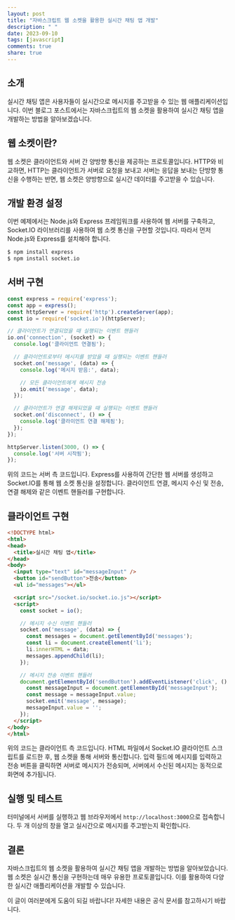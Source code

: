 ```yaml
---
layout: post
title: "자바스크립트 웹 소켓을 활용한 실시간 채팅 앱 개발"
description: " "
date: 2023-09-10
tags: [javascript]
comments: true
share: true
---
```


## 소개
실시간 채팅 앱은 사용자들이 실시간으로 메시지를 주고받을 수 있는 웹 애플리케이션입니다. 이번 블로그 포스트에서는 자바스크립트의 웹 소켓을 활용하여 실시간 채팅 앱을 개발하는 방법을 알아보겠습니다.

## 웹 소켓이란?
웹 소켓은 클라이언트와 서버 간 양방향 통신을 제공하는 프로토콜입니다. HTTP와 비교하면, HTTP는 클라이언트가 서버로 요청을 보내고 서버는 응답을 보내는 단방향 통신을 수행하는 반면, 웹 소켓은 양방향으로 실시간 데이터를 주고받을 수 있습니다.

## 개발 환경 설정
이번 예제에서는 Node.js와 Express 프레임워크를 사용하여 웹 서버를 구축하고, Socket.IO 라이브러리를 사용하여 웹 소켓 통신을 구현할 것입니다. 따라서 먼저 Node.js와 Express를 설치해야 합니다.

```bash
$ npm install express
$ npm install socket.io
```

## 서버 구현

```javascript
const express = require('express');
const app = express();
const httpServer = require('http').createServer(app);
const io = require('socket.io')(httpServer);

// 클라이언트가 연결되었을 때 실행되는 이벤트 핸들러
io.on('connection', (socket) => {
  console.log('클라이언트 연결됨');

  // 클라이언트로부터 메시지를 받았을 때 실행되는 이벤트 핸들러
  socket.on('message', (data) => {
    console.log('메시지 받음:', data);

    // 모든 클라이언트에게 메시지 전송
    io.emit('message', data);
  });

  // 클라이언트가 연결 해제되었을 때 실행되는 이벤트 핸들러
  socket.on('disconnect', () => {
    console.log('클라이언트 연결 해제됨');
  });
});

httpServer.listen(3000, () => {
  console.log('서버 시작됨');
});
```

위의 코드는 서버 측 코드입니다. Express를 사용하여 간단한 웹 서버를 생성하고 Socket.IO를 통해 웹 소켓 통신을 설정합니다. 클라이언트 연결, 메시지 수신 및 전송, 연결 해제와 같은 이벤트 핸들러를 구현합니다.

## 클라이언트 구현

```html
<!DOCTYPE html>
<html>
<head>
  <title>실시간 채팅 앱</title>
</head>
<body>
  <input type="text" id="messageInput" />
  <button id="sendButton">전송</button>
  <ul id="messages"></ul>

  <script src="/socket.io/socket.io.js"></script>
  <script>
    const socket = io();

    // 메시지 수신 이벤트 핸들러
    socket.on('message', (data) => {
      const messages = document.getElementById('messages');
      const li = document.createElement('li');
      li.innerHTML = data;
      messages.appendChild(li);
    });

    // 메시지 전송 이벤트 핸들러
    document.getElementById('sendButton').addEventListener('click', () => {
      const messageInput = document.getElementById('messageInput');
      const message = messageInput.value;
      socket.emit('message', message);
      messageInput.value = '';
    });
  </script>
</body>
</html>
```

위의 코드는 클라이언트 측 코드입니다. HTML 파일에서 Socket.IO 클라이언트 스크립트를 로드한 후, 웹 소켓을 통해 서버와 통신합니다. 입력 필드에 메시지를 입력하고 전송 버튼을 클릭하면 서버로 메시지가 전송되며, 서버에서 수신된 메시지는 동적으로 화면에 추가됩니다.

## 실행 및 테스트
터미널에서 서버를 실행하고 웹 브라우저에서 `http://localhost:3000`으로 접속합니다. 두 개 이상의 창을 열고 실시간으로 메시지를 주고받는지 확인합니다.

## 결론
자바스크립트의 웹 소켓을 활용하여 실시간 채팅 앱을 개발하는 방법을 알아보았습니다. 웹 소켓은 실시간 통신을 구현하는데 매우 유용한 프로토콜입니다. 이를 활용하여 다양한 실시간 애플리케이션을 개발할 수 있습니다.

이 글이 여러분에게 도움이 되길 바랍니다! 자세한 내용은 공식 문서를 참고하시기 바랍니다.